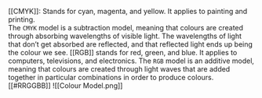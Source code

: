 

[[CMYK]]: Stands for cyan, magenta, and yellow. It applies to painting and printing.  
The `CMYK` model is a subtraction model, meaning that colours are created through absorbing wavelengths of visible light. 
The wavelengths of light that don’t get absorbed are reflected, and that reflected light ends up being the colour we see.
[[RGB]] stands for red, green, and blue. It applies to computers, televisions, and electronics. 
The `RGB` model is an additive model, meaning that colours are created through light waves that are added together in particular combinations in order to produce colours.
[[#RRGGBB]]
![[Colour Model.png]]